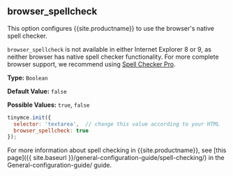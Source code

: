 ## browser_spellcheck

This option configures {{site.productname}} to use the browser's native spell checker.

`browser_spellcheck` is not available in either Internet Explorer 8 or 9, as neither browser has native spell checker functionality. For more complete browser support, we recommend using [Spell Checker Pro]({{site.baseurl}}/plugins/premium/tinymcespellchecker/).

**Type:** `Boolean`

**Default Value:** `false`

**Possible Values:** `true`, `false`

```js
tinymce.init({
  selector: 'textarea',  // change this value according to your HTML
  browser_spellcheck: true
});
```

For more information about spell checking in {{site.productname}}, see [this page]({{ site.baseurl }}/general-configuration-guide/spell-checking/) in the General-configuration-guide/ guide.
